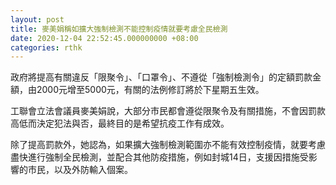 ```yaml
---
layout: post
title: 麥美娟稱如擴大強制檢測不能控制疫情就要考慮全民檢測
date: 2020-12-04 22:52:45.000000000 +08:00
categories: rthk
---
```


政府將提高有關違反「限聚令」、「口罩令」、不遵從「強制檢測令」的定額罰款金額，由2000元增至5000元，有關的法例修訂將於下星期五生效。

工聯會立法會議員麥美娟說，大部分市民都會遵從限聚令及有關措施，不會因罰款高低而決定犯法與否，最終目的是希望抗疫工作有成效。

除了提高罰款外，她認為，如果擴大強制檢測範圍亦不能有效控制疫情，就要考慮盡快進行強制全民檢測，並配合其他防疫措施，例如封城14日，支援因措施受影響的市民，以及外防輸入個案。
